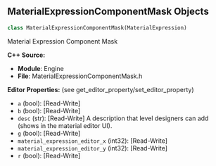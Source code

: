 ## MaterialExpressionComponentMask Objects

```python
class MaterialExpressionComponentMask(MaterialExpression)
```

Material Expression Component Mask

**C++ Source:**

- **Module**: Engine
- **File**: MaterialExpressionComponentMask.h

**Editor Properties:** (see get_editor_property/set_editor_property)

- ``a`` (bool):  [Read-Write]
- ``b`` (bool):  [Read-Write]
- ``desc`` (str):  [Read-Write] A description that level designers can add (shows in the material editor UI).
- ``g`` (bool):  [Read-Write]
- ``material_expression_editor_x`` (int32):  [Read-Write]
- ``material_expression_editor_y`` (int32):  [Read-Write]
- ``r`` (bool):  [Read-Write]

<a id="unreal.MaterialExpressionComposite"></a>
